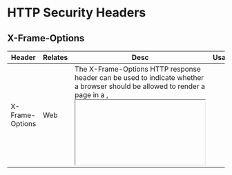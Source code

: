 # HTTP Security Headers
## X-Frame-Options
<table>
    <thead>
        <tr>
            <th>Header</th>
            <th>Relates</th>
            <th>Desc</th>
            <th>Usage</th>
            <th>Details</th>
        </tr>
    </thead>
    <tbody>
        <tr>
            <td rowspan=3>X-Frame-Options</td>
            <td rowspan=3>Web</td>
            <td rowspan=3>The X-Frame-Options HTTP response header can be used to indicate whether a browser should be allowed to render a page in a <frame>, <iframe>, <embed> or <object>. Sites can use this to avoid click-jacking attacks, by ensuring that their content is not embedded into other sites.</td>
            <td>X-Frame-Options: DENY</td>
            <td>No rendering within a frame.</td>
        </tr>
        <tr>
            <td>X-Frame-Options: SAMEORIGIN</td>
            <td>No rendering if origin mismatch.</td>
        </tr>
        <tr>
            <td>X-Frame-Options: ALLOW-FROM origin</td>
            <td>This is an obsolete directive. Modern browsers that encounter response headers with this directive will ignore the header completely. The Content-Security-Policy HTTP header has a frame-ancestors directive which you should use instead.</td>
        </tr>
    </tbody>
</table>

<hr>

## CSP (Content Security Policy)
<table>
    <thead>
        <tr>
            <th>Header</th>
            <th>Relates</th>
            <th>Desc</th>
            <th>Usage</th>
            <th>Details</th>
        </tr>
    </thead>
    <tbody>
        <tr>
            <td rowspan=5>Content-Security-Policy</td>
            <td rowspan=5>Web</td>
            <td rowspan=5>Content Security Policy (CSP) is a security feature that is used to specify the origin of content that is allowed to be loaded on a website or in a web applications. It is an added layer of security that helps to detect and mitigate certain types of attacks, including Cross-Site Scripting (XSS) and data injection attacks. These attacks are used for everything from data theft to site defacement to distribution of malware.</td>
            <td>Content-Security-Policy: default-src 'self'</td>
            <td></td>
        </tr>
        <tr>
            <td>Content-Security-Policy: default-src 'self' www.mydomain.com</td>
            <td></td>
        </tr>
        <tr>
            <td>Content-Security-Policy: default-src 'self' www.mydomain.com; img-src *; media-src www.mydomain.com; script-src www.mydomain.com</td>
            <td></td>
        </tr>
        <tr>
            <td>Content-Security-Policy: frame-ancestors 'self' https://www.example.org;</td>
            <td></td>
        </tr>
        <tr>
            <td>Content-Security-Policy: frame-ancestors 'self' https://mydomain.com https://example.com;</td>
            <td></td>
        </tr>
    </tbody>
</table>

<hr>

## X-Content-Type-Options
<table>
    <thead>
        <tr>
            <th>Header</th>
            <th>Relates</th>
            <th>Desc</th>
            <th>Usage</th>
            <th>Details</th>
        </tr>
    </thead>
    <tbody>
        <tr>
            <td>X-Content-Type-Options</td>
            <td>Web</td>
            <td>Setting this header will prevent the browser from interpreting files as a different MIME type to what is specified in the Content-Type HTTP header (e.g. treating text/plain as text/css).</td>
            <td>X-Content-Type-Options: nosniff</td>
            <td></td>
            <td>Will prevent the browser from MIME-sniffing a response away from the declared content-type.</td>
        </tr>
    </tbody>
</table>

<hr>

## CORS (Cross Origin Resource Sharing)
<table>
    <thead>
        <tr>
            <th>Header</th>
            <th>Relates</th>
            <th>Desc</th>
            <th>Usage</th>
            <th>Details</th>
        </tr>
    </thead>
    <tbody>
        <tr>
            <td rowspan=5>Access-Control-*</td>
            <td rowspan=5>Web / API / Mobile</td>
            <td rowspan=5>Cross Origin Resource Sharing (CORS) is a mechanism that enables a web browser to perform cross-domain requests using the XMLHttpRequest (XHR) Level 2 (L2) API in a controlled manner. In the past, the XHR L1 API only allowed requests to be sent within the same origin as it was restricted by the Same Origin Policy (SOP).</td>
            <td>Access-Control-Allow-Origin: https://www.mydomain.com</td>
            <td></td>
            <td></td>
        </tr>
        <tr>
            <td>Access-Control-Request-Method: POST</td>
            <td></td>
            <td></td>
        </tr>
        <tr>
            <td>Access-Control-Request-Headers: Content-Type</td>
            <td></td>
            <td></td>
        </tr>
        <tr>
            <td>Access-Control-Request-Max-Age: 86400</td>
            <td></td>
            <td></td>
        </tr>
        <tr>
            <td>Access-Control-Allow-Crerdentials: true</td>
            <td></td>
            <td></td>
        </tr>
    </tbody>
</table>

<hr>

## HSTS (HTTP Strict Transport Security)
<table>
    <thead>
        <tr>
            <th>Header</th>
            <th>Relates</th>
            <th>Desc</th>
            <th>Usage</th>
            <th>Details</th>
        </tr>
    </thead>
    <tbody>
        <tr>
            <td rowspan=3>Strict-Transport-Security</td>
            <td rowspan=3>Web / API / Mobile</td>
            <td rowspan=3>HTTP Strict Transport Security (also named HSTS) is a web security policy mechanism which helps to protect websites against protocol downgrade attacks and cookie hijacking. It allows web servers to declare that web browsers (or other complying user agents) should only interact with it using secure HTTPS connections, and never via the insecure HTTP protocol.</td>
            <td>Strict-Transport-Security: max-age=31536000</td>
            <td></td>
            <td></td>
        </tr>
        <tr>
            <td>Strict-Transport-Security: max-age=31536000 ; includeSubDomains</td>
            <td></td>
            <td></td>
        </tr>
        <tr>
            <td>Strict-Transport-Security: max-age=31536000 ; includeSubDomains ; preload</td>
            <td></td>
            <td></td>
        </tr>
    </tbody>
</table>
